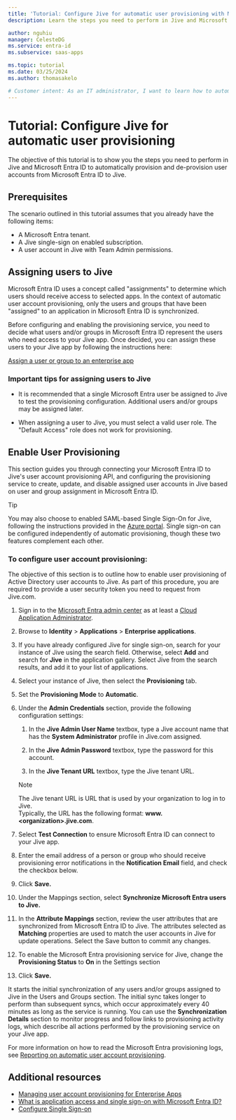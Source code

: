 ```yaml
---
title: 'Tutorial: Configure Jive for automatic user provisioning with Microsoft Entra ID'
description: Learn the steps you need to perform in Jive and Microsoft Entra ID to automatically provision and de-provision user accounts from Microsoft Entra ID to Jive.

author: nguhiu
manager: CelesteDG
ms.service: entra-id
ms.subservice: saas-apps

ms.topic: tutorial
ms.date: 03/25/2024
ms.author: thomasakelo

# Customer intent: As an IT administrator, I want to learn how to automatically provision and deprovision user accounts from Microsoft Entra ID to Jive so that I can streamline the user management process and ensure that users have the appropriate access to Jive.
---
```

# Tutorial: Configure Jive for automatic user provisioning

The objective of this tutorial is to show you the steps you need to perform in Jive and Microsoft Entra ID to automatically provision and de-provision user accounts from Microsoft Entra ID to Jive.

## Prerequisites

The scenario outlined in this tutorial assumes that you already have the following items:

*   A Microsoft Entra tenant.
*   A Jive single-sign on enabled subscription.
*   A user account in Jive with Team Admin permissions.

## Assigning users to Jive

Microsoft Entra ID uses a concept called "assignments" to determine which users should receive access to selected apps. In the context of automatic user account provisioning, only the users and groups that have been "assigned" to an application in Microsoft Entra ID is synchronized.

Before configuring and enabling the provisioning service, you need to decide what users and/or groups in Microsoft Entra ID represent the users who need access to your Jive app. Once decided, you can assign these users to your Jive app by following the instructions here:

[Assign a user or group to an enterprise app](~/identity/enterprise-apps/assign-user-or-group-access-portal.md)

### Important tips for assigning users to Jive

*   It is recommended that a single Microsoft Entra user be assigned to Jive to test the provisioning configuration. Additional users and/or groups may be assigned later.

*   When assigning a user to Jive, you must select a valid user role. The "Default Access" role does not work for provisioning.

## Enable User Provisioning

This section guides you through connecting your Microsoft Entra ID to Jive's user account provisioning API, and configuring the provisioning service to create, update, and disable assigned user accounts in Jive based on user and group assignment in Microsoft Entra ID.

> [!TIP]
> You may also choose to enabled SAML-based Single Sign-On for Jive, following the instructions provided in the [Azure portal](https://portal.azure.com). Single sign-on can be configured independently of automatic provisioning, though these two features complement each other.

### To configure user account provisioning:

The objective of this section is to outline how to enable user provisioning of Active Directory user accounts to Jive.
As part of this procedure, you are required to provide a user security token you need to request from Jive.com.

1. Sign in to the [Microsoft Entra admin center](https://entra.microsoft.com) as at least a [Cloud Application Administrator](~/identity/role-based-access-control/permissions-reference.md#cloud-application-administrator).
1. Browse to **Identity** > **Applications** > **Enterprise applications**.

1. If you have already configured Jive for single sign-on, search for your instance of Jive using the search field. Otherwise, select **Add** and search for **Jive** in the application gallery. Select Jive from the search results, and add it to your list of applications.

1. Select your instance of Jive, then select the **Provisioning** tab.

1. Set the **Provisioning Mode** to **Automatic**. 

1. Under the **Admin Credentials** section, provide the following configuration settings:
   
    1. In the **Jive Admin User Name** textbox, type a Jive account name that has the **System Administrator** profile in Jive.com assigned.
   
    1. In the **Jive Admin Password** textbox, type the password for this account.
   
    1. In the **Jive Tenant URL** textbox, type the Jive tenant URL.
      
      > [!NOTE]
      > The Jive tenant URL is URL that is used by your organization to log in to Jive.  
      > Typically, the URL has the following format: **www.\<organization\>.jive.com**.          

1. Select **Test Connection** to ensure Microsoft Entra ID can connect to your Jive app.

1. Enter the email address of a person or group who should receive provisioning error notifications in the **Notification Email** field, and check the checkbox below.

1. Click **Save.**

1. Under the Mappings section, select **Synchronize Microsoft Entra users to Jive.**

1. In the **Attribute Mappings** section, review the user attributes that are synchronized from Microsoft Entra ID to Jive. The attributes selected as **Matching** properties are used to match the user accounts in Jive for update operations. Select the Save button to commit any changes.

1. To enable the Microsoft Entra provisioning service for Jive, change the **Provisioning Status** to **On** in the Settings section

1. Click **Save.**

It starts the initial synchronization of any users and/or groups assigned to Jive in the Users and Groups section. The initial sync takes longer to perform than subsequent syncs, which occur approximately every 40 minutes as long as the service is running. You can use the **Synchronization Details** section to monitor progress and follow links to provisioning activity logs, which describe all actions performed by the provisioning service on your Jive app.

For more information on how to read the Microsoft Entra provisioning logs, see [Reporting on automatic user account provisioning](~/identity/app-provisioning/check-status-user-account-provisioning.md).

## Additional resources

* [Managing user account provisioning for Enterprise Apps](tutorial-list.md)
* [What is application access and single sign-on with Microsoft Entra ID?](~/identity/enterprise-apps/what-is-single-sign-on.md)
* [Configure Single Sign-on](jive-tutorial.md)
